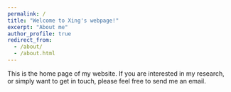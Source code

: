```yaml
---
permalink: /
title: "Welcome to Xing's webpage!"
excerpt: "About me"
author_profile: true
redirect_from: 
  - /about/
  - /about.html
---
```


This is the home page of my website. If you are interested in my research, or simply want to get in touch, please feel free to send me an email. 
